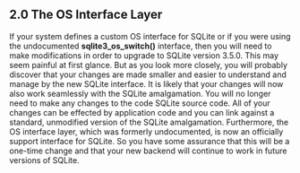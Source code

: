 ## 2\.0 The OS Interface Layer


 If your system defines a custom OS interface for SQLite or if you
 were using the undocumented **sqlite3\_os\_switch()**
 interface, then you will need to make modifications in order to
 upgrade to SQLite version 3\.5\.0\. This may seem painful at first
 glance. But as you look more closely, you will probably discover
 that your changes are made smaller and easier to understand and manage
 by the new SQLite interface. It is likely that your changes will
 now also work seamlessly with the SQLite amalgamation. You will
 no longer need to make any changes to the code SQLite source code.
 All of your changes can be effected by application code and you can
 link against a standard, unmodified version of the SQLite amalgamation.
 Furthermore, the OS interface layer, which was formerly undocumented,
 is now an officially support interface for SQLite. So you have
 some assurance that this will be a one\-time change and that your
 new backend will continue to work in future versions of SQLite.



